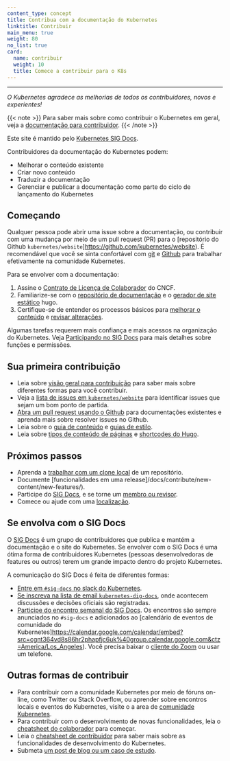 ```yaml
---
content_type: concept
title: Contribua com a documentação do Kubernetes
linktitle: Contribuir
main_menu: true
weight: 80
no_list: true
card:
  name: contribuir
  weight: 10
  title: Comece a contribuir para o K8s
---
```

---

<!-- overview -->

*O Kubernetes agradece as melhorias de todos os contribuidores, novos e experientes!* 

{{< note >}}
Para saber mais sobre como contribuir o Kubernetes em geral, veja a
[documentação para contribuidor](https://www.kubernetes.dev/docs/).
{{< /note >}}

Este site é mantido pelo [Kubernetes SIG Docs](/docs/contribute/#get-involved-with-sig-docs).

Contribuidores da documentação do Kubernetes podem:
 - Melhorar o conteúdo existente
 - Criar novo conteúdo
 - Traduzir a documentação
 - Gerenciar e publicar a documentação como parte do ciclo de lançamento do Kubernetes

<!-- body -->

## Começando

Qualquer pessoa pode abrir uma issue sobre a documentação, ou contribuir com uma mudança por meio de um pull request (PR) para o [repositório do Github `kubernetes/website`]https://github.com/kubernetes/website).
É recomendável que você se sinta confortável com [git](https://git-scm.com/) e 
[Github](https://lab.github.com/) para trabalhar efetivamente na comunidade Kubernetes.

Para se envolver com a documentação:

1. Assine o [Contrato de Licença de Colaborador](https://github.com/kubernetes/community/blob/master/CLA.md) do CNCF.
2. Familiarize-se com o [repositório de documentação](https://github.com/kubernetes/website) e o [gerador de site estático](https://gohugo.io) hugo.
3. Certifique-se de entender os processos básicos para [melhorar o conteúdo](https://kubernetes.io/docs/contribute/start/#improve-existing-content) e [revisar alterações](https://kubernetes.io/docs/contribute/start/#review-docs-pull-requests).

Algumas tarefas requerem mais confiança e mais acessos na organização do Kubernetes.
Veja [Participando no SIG Docs](/docs/contribute/participate/) para mais detalhes
sobre funções e permissões.

## Sua primeira contribuição
-  Leia sobre [visão geral para contribuição](/docs/contribute/new-content/overview/) para saber mais sobre diferentes formas para você contribuir.
- Veja a [lista de issues em `kubernetes/website`](https://github.com/kubernetes/website/issues/) para identificar issues que sejam um bom ponto de partida.
- [Abra um pull request usando o Github](/docs/contribute/new-content/open-a-pr/#changes-using-github) para documentações existentes e aprenda mais sobre resolver issues no Github.
- Leia sobre o [guia de conteúdo](/docs/contribute/style/content-guide/) e [guias de estilo](/docs/contribute/style/style-guide/).
- Leia sobre [tipos de conteúdo de páginas](/docs/contribute/style/page-content-types/) e [shortcodes do Hugo](/docs/contribute/style/hugo-shortcodes/).

## Próximos passos

 - Aprenda a [trabalhar com um clone local](/docs/contribute/new-content/open-a-pr/#fork-the-repo) de um repositório.
 - Documente [funcionalidades em uma release]/docs/contribute/new-content/new-features/).
 - Participe do [SIG Docs](/docs/contribute/participate/), e se torne um 
 [membro ou revisor](/docs/contribute/participate/roles-and-responsibilities/).
 - Comece ou ajude com uma [localização](/docs/contribute/localization/).

## Se envolva com o SIG Docs

O [SIG Docs](/docs/contribute/participate/) é um grupo de contribuidores que publica e mantém
a documentação e o site do Kubernetes. Se envolver com o SIG Docs é uma ótima forma de contribuidores Kubernetes (pessoas desenvolvedoras de features ou outros) terem um grande impacto dentro do projeto Kubernetes.

A comunicação do SIG Docs é feita de diferentes formas:
 - [Entre em `#sig-docs` no slack do Kubernetes](https://slack.k8s.io/).
 - [Se inscreva na lista de email `kubernetes-dig-docs`](https://groups.google.com/forum/#!forum/kubernetes-sig-docs), onde acontecem discussões e
 decisões oficiais são registradas.
 - [Participe do encontro semanal do SIG Docs](https://github.com/kubernetes/community/tree/master/sig-docs). Os encontros são sempre anunciados no `#sig-docs` e adicionados ao [calendário de eventos de comunidade do Kubernetes]https://calendar.google.com/calendar/embed?src=cgnt364vd8s86hr2phapfjc6uk%40group.calendar.google.com&ctz=America/Los_Angeles). Você precisa baixar o [cliente do Zoom](https://zoom.us/download) ou usar um telefone.

## Outras formas de contribuir

- Para contribuir com a comunidade Kubernetes por meio de fóruns on-line, como Twitter ou Stack Overflow, ou aprender sobre encontros locais e eventos do Kubernetes, visite o a area de [comunidade Kubernetes](/community/).
- Para contribuir com o desenvolvimento de novas funcionalidades, leia o [cheatsheet do colaborador](https://github.com/kubernetes/community/tree/master/contributors/guide/contributor-cheatsheet) para começar.
- Leia o [cheatsheet de contribuidor](https://github.com/kubernetes/community/tree/master/contributors/guide/contributor-cheatsheet) para saber mais sobre as funcionalidades de desenvolvimento do Kubernetes.
- Submeta [um post de blog ou um caso de estudo](/docs/contribute/new-content/blogs-case-studies/).



